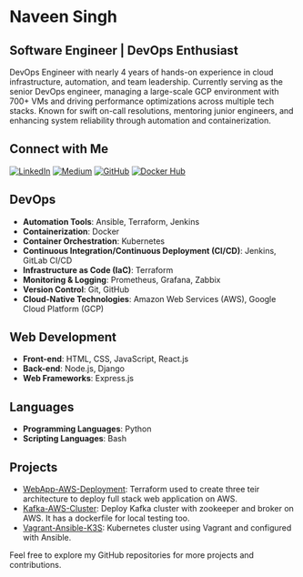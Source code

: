 # Naveen Singh

## Software Engineer | DevOps Enthusiast

DevOps Engineer with nearly 4 years of hands-on experience in cloud infrastructure, automation, and team leadership.
Currently serving as the senior DevOps engineer, managing a large-scale GCP environment with 700+ VMs and driving
performance optimizations across multiple tech stacks. Known for swift on-call resolutions, mentoring junior engineers, and
enhancing system reliability through automation and containerization.

## Connect with Me

[![LinkedIn](https://img.shields.io/badge/LinkedIn-Profile-blue)](https://www.linkedin.com/in/navsin189)
[![Medium](https://img.shields.io/badge/Medium-Blog-green)](https://sunnykkc13.medium.com)
[![GitHub](https://img.shields.io/badge/GitHub-Profile-black)](https://github.com/navsin189)
[![Docker Hub](https://img.shields.io/badge/Docker%20Hub-Profile-blue)](https://hub.docker.com/u/navsin189)

## DevOps

- **Automation Tools**: Ansible, Terraform, Jenkins
- **Containerization**: Docker
- **Container Orchestration**: Kubernetes
- **Continuous Integration/Continuous Deployment (CI/CD)**: Jenkins, GitLab CI/CD
- **Infrastructure as Code (IaC)**: Terraform
- **Monitoring & Logging**: Prometheus, Grafana, Zabbix
- **Version Control**: Git, GitHub
- **Cloud-Native Technologies**: Amazon Web Services (AWS), Google Cloud Platform (GCP)

## Web Development

- **Front-end**: HTML, CSS, JavaScript, React.js
- **Back-end**: Node.js, Django
- **Web Frameworks**: Express.js

## Languages

- **Programming Languages**: Python
- **Scripting Languages**: Bash

## Projects

- [WebApp-AWS-Deployment](https://github.com/navsin189/web-app-aws-deployment): Terraform used to create three teir architecture to deploy full stack web application on AWS.
- [Kafka-AWS-Cluster](https://github.com/navsin189/kafka-aws-cluster): Deploy Kafka cluster with zookeeper and broker on AWS. It has a dockerfile for local testing too.
- [Vagrant-Ansible-K3S](https://github.com/navsin189/vagrant-ansible-k3s): Kubernetes cluster using Vagrant and configured with Ansible.

Feel free to explore my GitHub repositories for more projects and contributions.
